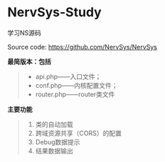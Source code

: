 # NervSys-Study
学习NS源码

Source code: https://github.com/NervSys/NervSys

**最简版本：包括**
> - api.php——入口文件；	
> - conf.php——内核配置文件；	
> - router.php——router类文件

**主要功能**

> 1.  类的自动加载
> 2. 跨域资源共享（CORS）的配置
> 3. Debug数据提示
> 4. 结果数据输出

